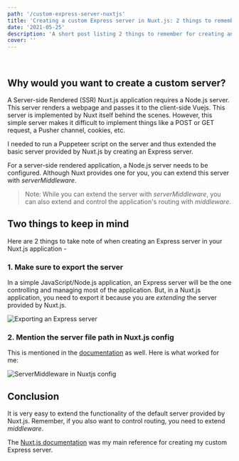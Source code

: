 ```yaml
---
path: '/custom-express-server-nuxtjs'
title: 'Creating a custom Express server in Nuxt.js: 2 things to remember'
date: '2021-05-25'
description: 'A short post listing 2 things to remember for creating an Express server in Nuxtjs'
cover: ''
---
```


<!-- ![Cover image]() -->

<br />

## Why would you want to create a custom server?

A Server-side Rendered (SSR) Nuxt.js application requires a Node.js server. This server renders a webpage and passes it to the client-side Vuejs. This server is implemented by Nuxt itself behind the scenes. However, this simple server makes it difficult to implement things like a POST or GET request, a Pusher channel, cookies, etc.

I needed to run a Puppeteer script on the server and thus extended the basic server provided by Nuxt.js by creating an Express server.

For a server-side rendered application, a Node.js server needs to be configured. Although Nuxt provides one for you, you can extend this server with *serverMiddleware*.

> Note: While you can extend the server with *serverMiddleware*, you can also extend and control the application's routing with *middleware*.

## Two things to keep in mind
Here are 2 things to take note of when creating an Express server in your Nuxt.js application - 

### 1. Make sure to export the server
In a simple JavaScript/Node.js application, an Express server will be the one controlling and managing most of the application. But, in a Nuxt.js application, you need to export it because you are *extending* the server provided by Nuxt.js.

![Exporting an Express server](https://dev-to-uploads.s3.amazonaws.com/uploads/articles/weasho2a7pgd3fnev0df.png)

### 2. Mention the server file path in Nuxt.js config
This is mentioned in the [documentation](https://nuxtjs.org/docs/2.x/configuration-glossary/configuration-servermiddleware#custom-api-endpoint) as well. Here is what worked for me:

![ServerMiddleware in Nuxtjs config](https://dev-to-uploads.s3.amazonaws.com/uploads/articles/d99wz0zmz5dux8fi3yfk.png)

## Conclusion
It is very easy to extend the functionality of the default server provided by Nuxt.js. Remember, if you also want to control routing, you need to extend *middleware*.

The [Nuxt.js documentation](https://nuxtjs.org/docs/2.x/concepts/server-side-rendering) was my main reference for creating my custom Express server.
